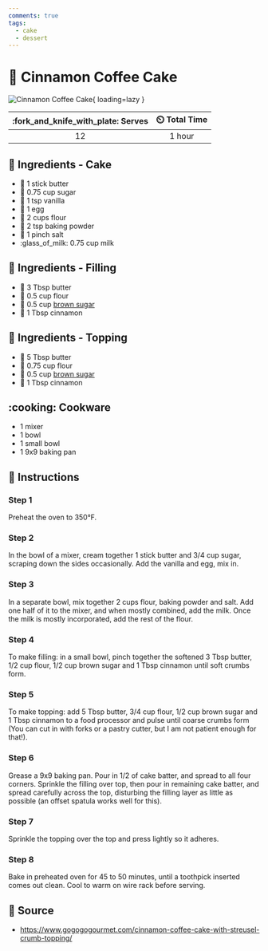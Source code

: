```yaml
---
comments: true
tags:
  - cake
  - dessert
---
```

# :custard: Cinnamon Coffee Cake

![Cinnamon Coffee Cake](../../assets/images/cinnamon-coffee-cake.jpg){ loading=lazy }

| :fork_and_knife_with_plate: Serves | :timer_clock: Total Time |
|:----------------------------------:|:-----------------------: |
| 12 | 1 hour |

## :salt: Ingredients - Cake

- :butter: 1 stick butter
- :candy: 0.75 cup sugar
- :icecream: 1 tsp vanilla
- :egg: 1 egg
- :ear_of_rice: 2 cups flour
- :dash: 2 tsp baking powder
- :salt: 1 pinch salt
- :glass_of_milk: 0.75 cup milk

## :salt: Ingredients - Filling

- :butter: 3 Tbsp butter
- :ear_of_rice: 0.5 cup flour
- :maple_leaf: 0.5 cup [brown sugar][1]
- :custard: 1 Tbsp cinnamon

## :salt: Ingredients - Topping

- :butter: 5 Tbsp butter
- :ear_of_rice: 0.75 cup flour
- :maple_leaf: 0.5 cup [brown sugar][1]
- :custard: 1 Tbsp cinnamon

## :cooking: Cookware

- 1 mixer
- 1 bowl
- 1 small bowl
- 1 9x9 baking pan

## :pencil: Instructions

### Step 1

Preheat the oven to 350°F.

### Step 2

In the bowl of a mixer, cream together 1 stick butter and 3/4 cup sugar, scraping down the sides occasionally. Add the
vanilla and egg, mix in.

### Step 3

In a separate bowl, mix together 2 cups flour, baking powder and salt. Add one half of it to the mixer, and when mostly
combined, add the milk. Once the milk is mostly incorporated, add the rest of the flour.

### Step 4

To make filling: in a small bowl, pinch together the softened 3 Tbsp butter, 1/2 cup flour, 1/2 cup brown sugar and 1
Tbsp cinnamon until soft crumbs form.

### Step 5

To make topping: add 5 Tbsp butter, 3/4 cup flour, 1/2 cup brown sugar and 1 Tbsp cinnamon to a food processor and pulse
until coarse crumbs form (You can cut in with forks or a pastry cutter, but I am not patient enough for that!).

### Step 6

Grease a 9x9 baking pan. Pour in 1/2 of cake batter, and spread to all four corners. Sprinkle the filling over top, then
pour in remaining cake batter, and spread carefully across the top, disturbing the filling layer as little as possible
(an offset spatula works well for this).

### Step 7

Sprinkle the topping over the top and press lightly so it adheres.

### Step 8

Bake in preheated oven for 45 to 50 minutes, until a toothpick inserted comes out clean. Cool to warm on wire rack
before serving.

## :link: Source

- <https://www.gogogogourmet.com/cinnamon-coffee-cake-with-streusel-crumb-topping/>

[1]: <../../ingredients/brown-sugar.md>
